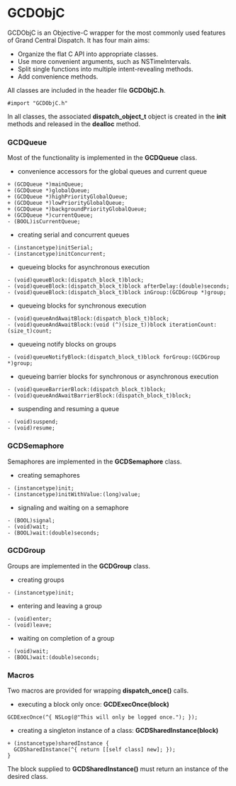 # GCDObjC

GCDObjC is an Objective-C wrapper for the most commonly used features of Grand Central Dispatch.  It has four main aims:

* Organize the flat C API into appropriate classes.
* Use more convenient arguments, such as NSTimeIntervals.
* Split single functions into multiple intent-revealing methods. 
* Add convenience methods.

All classes are included in the header file __GCDObjC.h__.

```
#import "GCDObjC.h"
```

In all classes, the associated __dispatch_object_t__ object is created in the __init__ methods and released in the __dealloc__ method.

### GCDQueue

Most of the functionality is implemented in the __GCDQueue__ class.

* convenience accessors for the global queues and current queue

```
+ (GCDQueue *)mainQueue;
+ (GCDQueue *)globalQueue;
+ (GCDQueue *)highPriorityGlobalQueue;
+ (GCDQueue *)lowPriorityGlobalQueue;
+ (GCDQueue *)backgroundPriorityGlobalQueue;
+ (GCDQueue *)currentQueue;
- (BOOL)isCurrentQueue;
```

* creating serial and concurrent queues

```
- (instancetype)initSerial;
- (instancetype)initConcurrent;
```

* queueing blocks for asynchronous execution

```
- (void)queueBlock:(dispatch_block_t)block;
- (void)queueBlock:(dispatch_block_t)block afterDelay:(double)seconds;
- (void)queueBlock:(dispatch_block_t)block inGroup:(GCDGroup *)group;
```

* queueing blocks for synchronous execution

```
- (void)queueAndAwaitBlock:(dispatch_block_t)block;
- (void)queueAndAwaitBlock:(void (^)(size_t))block iterationCount:(size_t)count;
```

* queueing notify blocks on groups

```
- (void)queueNotifyBlock:(dispatch_block_t)block forGroup:(GCDGroup *)group;
```

* queueing barrier blocks for synchronous or asynchronous execution

```
- (void)queueBarrierBlock:(dispatch_block_t)block;
- (void)queueAndAwaitBarrierBlock:(dispatch_block_t)block;
```

* suspending and resuming a queue

```
- (void)suspend;
- (void)resume;
```

### GCDSemaphore

Semaphores are implemented in the __GCDSemaphore__ class.

* creating semaphores

```
- (instancetype)init;
- (instancetype)initWithValue:(long)value;
```

* signaling and waiting on a semaphore

```
- (BOOL)signal;
- (void)wait;
- (BOOL)wait:(double)seconds;
```

### GCDGroup

Groups are implemented in the __GCDGroup__ class.

* creating groups

```
- (instancetype)init;
```

* entering and leaving a group

```
- (void)enter;
- (void)leave;
```

* waiting on completion of a group

```
- (void)wait;
- (BOOL)wait:(double)seconds;
```

### Macros

Two macros are provided for wrapping __dispatch_once()__ calls.

* executing a block only once: __GCDExecOnce(block)__

```
GCDExecOnce(^{ NSLog(@"This will only be logged once."); });
```

* creating a singleton instance of a class: __GCDSharedInstance(block)__

```
+ (instancetype)sharedInstance {
  GCDSharedInstance(^{ return [[self class] new]; });
}
```

The block supplied to __GCDSharedInstance()__ must return an instance of the desired class.
